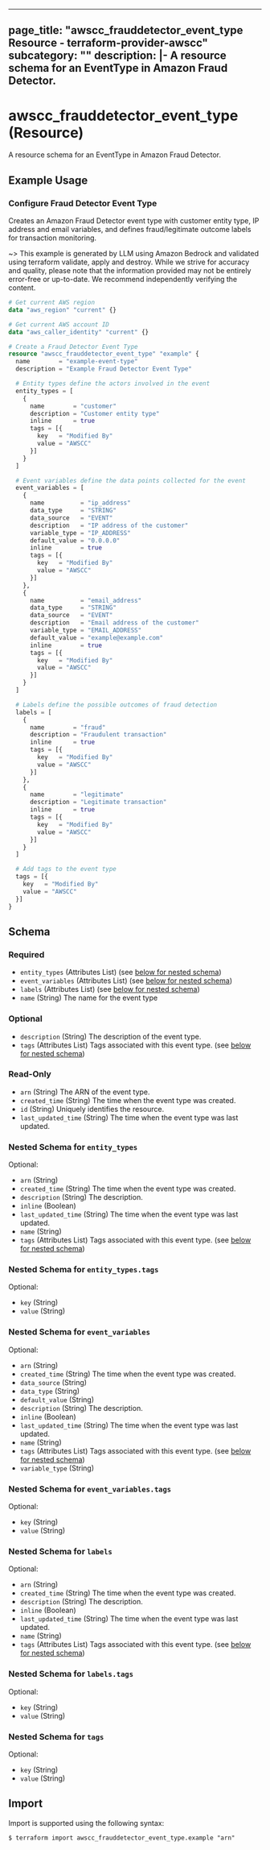 
---
page_title: "awscc_frauddetector_event_type Resource - terraform-provider-awscc"
subcategory: ""
description: |-
  A resource schema for an EventType in Amazon Fraud Detector.
---

# awscc_frauddetector_event_type (Resource)

A resource schema for an EventType in Amazon Fraud Detector.

## Example Usage

### Configure Fraud Detector Event Type

Creates an Amazon Fraud Detector event type with customer entity type, IP address and email variables, and defines fraud/legitimate outcome labels for transaction monitoring.

~> This example is generated by LLM using Amazon Bedrock and validated using terraform validate, apply and destroy. While we strive for accuracy and quality, please note that the information provided may not be entirely error-free or up-to-date. We recommend independently verifying the content.

```terraform
# Get current AWS region
data "aws_region" "current" {}

# Get current AWS account ID
data "aws_caller_identity" "current" {}

# Create a Fraud Detector Event Type
resource "awscc_frauddetector_event_type" "example" {
  name        = "example-event-type"
  description = "Example Fraud Detector Event Type"

  # Entity types define the actors involved in the event
  entity_types = [
    {
      name        = "customer"
      description = "Customer entity type"
      inline      = true
      tags = [{
        key   = "Modified By"
        value = "AWSCC"
      }]
    }
  ]

  # Event variables define the data points collected for the event
  event_variables = [
    {
      name          = "ip_address"
      data_type     = "STRING"
      data_source   = "EVENT"
      description   = "IP address of the customer"
      variable_type = "IP_ADDRESS"
      default_value = "0.0.0.0"
      inline        = true
      tags = [{
        key   = "Modified By"
        value = "AWSCC"
      }]
    },
    {
      name          = "email_address"
      data_type     = "STRING"
      data_source   = "EVENT"
      description   = "Email address of the customer"
      variable_type = "EMAIL_ADDRESS"
      default_value = "example@example.com"
      inline        = true
      tags = [{
        key   = "Modified By"
        value = "AWSCC"
      }]
    }
  ]

  # Labels define the possible outcomes of fraud detection
  labels = [
    {
      name        = "fraud"
      description = "Fraudulent transaction"
      inline      = true
      tags = [{
        key   = "Modified By"
        value = "AWSCC"
      }]
    },
    {
      name        = "legitimate"
      description = "Legitimate transaction"
      inline      = true
      tags = [{
        key   = "Modified By"
        value = "AWSCC"
      }]
    }
  ]

  # Add tags to the event type
  tags = [{
    key   = "Modified By"
    value = "AWSCC"
  }]
}
```

<!-- schema generated by tfplugindocs -->
## Schema

### Required

- `entity_types` (Attributes List) (see [below for nested schema](#nestedatt--entity_types))
- `event_variables` (Attributes List) (see [below for nested schema](#nestedatt--event_variables))
- `labels` (Attributes List) (see [below for nested schema](#nestedatt--labels))
- `name` (String) The name for the event type

### Optional

- `description` (String) The description of the event type.
- `tags` (Attributes List) Tags associated with this event type. (see [below for nested schema](#nestedatt--tags))

### Read-Only

- `arn` (String) The ARN of the event type.
- `created_time` (String) The time when the event type was created.
- `id` (String) Uniquely identifies the resource.
- `last_updated_time` (String) The time when the event type was last updated.

<a id="nestedatt--entity_types"></a>
### Nested Schema for `entity_types`

Optional:

- `arn` (String)
- `created_time` (String) The time when the event type was created.
- `description` (String) The description.
- `inline` (Boolean)
- `last_updated_time` (String) The time when the event type was last updated.
- `name` (String)
- `tags` (Attributes List) Tags associated with this event type. (see [below for nested schema](#nestedatt--entity_types--tags))

<a id="nestedatt--entity_types--tags"></a>
### Nested Schema for `entity_types.tags`

Optional:

- `key` (String)
- `value` (String)



<a id="nestedatt--event_variables"></a>
### Nested Schema for `event_variables`

Optional:

- `arn` (String)
- `created_time` (String) The time when the event type was created.
- `data_source` (String)
- `data_type` (String)
- `default_value` (String)
- `description` (String) The description.
- `inline` (Boolean)
- `last_updated_time` (String) The time when the event type was last updated.
- `name` (String)
- `tags` (Attributes List) Tags associated with this event type. (see [below for nested schema](#nestedatt--event_variables--tags))
- `variable_type` (String)

<a id="nestedatt--event_variables--tags"></a>
### Nested Schema for `event_variables.tags`

Optional:

- `key` (String)
- `value` (String)



<a id="nestedatt--labels"></a>
### Nested Schema for `labels`

Optional:

- `arn` (String)
- `created_time` (String) The time when the event type was created.
- `description` (String) The description.
- `inline` (Boolean)
- `last_updated_time` (String) The time when the event type was last updated.
- `name` (String)
- `tags` (Attributes List) Tags associated with this event type. (see [below for nested schema](#nestedatt--labels--tags))

<a id="nestedatt--labels--tags"></a>
### Nested Schema for `labels.tags`

Optional:

- `key` (String)
- `value` (String)



<a id="nestedatt--tags"></a>
### Nested Schema for `tags`

Optional:

- `key` (String)
- `value` (String)

## Import

Import is supported using the following syntax:

```shell
$ terraform import awscc_frauddetector_event_type.example "arn"
```
